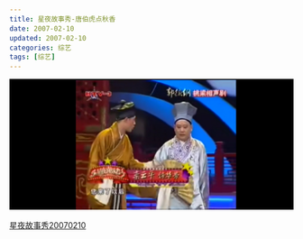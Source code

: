 ```yaml
---
title: 星夜故事秀-唐伯虎点秋香
date: 2007-02-10
updated: 2007-02-10
categories: 综艺
tags: [综艺]
---
```


![](https://raw.githubusercontent.com/rhenginium/image/main/Screenshot_2ili.jpg)

[星夜故事秀20070210](https://b23.tv/BV17E411f7R4/p2)